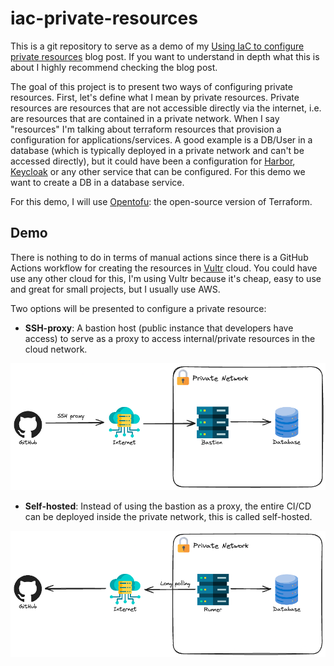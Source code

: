 # iac-private-resources

This is a git repository to serve as a demo of my [Using IaC to configure private resources](https://felipetrindade.com/iac-private-resources) blog post. If you want to understand in depth what this is about I highly recommend checking the blog post.

The goal of this project is to present two ways of configuring private resources. First, let's define what I mean by private resources. Private resources are resources that are not accessible directly via the internet, i.e. are resources that are contained in a private network. When I say "resources" I'm talking about terraform resources that provision a configuration for applications/services. A good example is a DB/User in a database (which is typically deployed in a private network and can't be accessed directly), but it could have been a configuration for [Harbor](https://registry.terraform.io/providers/goharbor/harbor/latest), [Keycloak](https://registry.terraform.io/providers/mrparkers/keycloak/latest) or any other service that can be configured. For this demo we want to create a DB in a database service.

For this demo, I will use [Opentofu](https://opentofu.org/): the open-source version of Terraform.

## Demo

There is nothing to do in terms of manual actions since there is a GitHub Actions workflow for creating the resources in [Vultr](https://www.vultr.com/) cloud. You could have use any other cloud for this, I'm using Vultr because it's cheap, easy to use and great for small projects, but I usually use AWS.

Two options will be presented to configure a private resource:
- **SSH-proxy**: A bastion host (public instance that developers have access) to serve as a proxy to access internal/private resources in the cloud network.

![The image illustrates a secure architecture where an SSH proxy connects GitHub to a database within a private network via a Bastion host.](./docs/ssh-proxy.png)


- **Self-hosted**: Instead of using the bastion as a proxy, the entire CI/CD can be deployed inside the private network, this is called self-hosted.

![The image illustrates a secure setup where a GitHub Runner within a private network uses long polling to communicate with GitHub over the internet, accessing a database within the same network.](./docs/self-hosted.png)